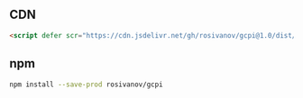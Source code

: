 ## CDN
```html
<script defer scr="https://cdn.jsdelivr.net/gh/rosivanov/gcpi@1.0/dist/gcpi.min.js"></script>
```

## npm
```sh
npm install --save-prod rosivanov/gcpi
```
